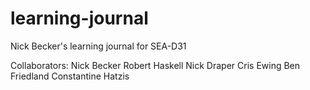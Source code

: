 # learning-journal
Nick Becker's learning journal for SEA-D31
>
>
Collaborators: Nick Becker
               Robert Haskell
               Nick Draper
               Cris Ewing
               Ben Friedland
               Constantine Hatzis
